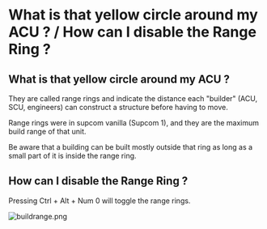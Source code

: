 # What is that yellow circle around my ACU ? / How can I disable the Range Ring ?

## What is that yellow circle around my ACU ?
They are called range rings and indicate the distance each "builder" (ACU, SCU, engineers) can construct a structure before having to move.

Range rings were in supcom vanilla (Supcom 1), and they are the maximum build range of that unit.

Be aware that a building can be built mostly outside that ring as long as a small part of it is inside the range ring.
## How can I disable the Range Ring ?
Pressing Ctrl + Alt + Num 0 will toggle the range rings. 

![buildrange.png](/images/faq/buildrange.png)